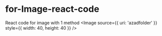 # for-Image-react-code
React code for image with 1 method
<Image
  source={{ uri: 'azadfolder' }}
  style={{ width: 40, height: 40 }}
/>
